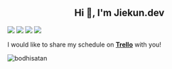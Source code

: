 <h2 align="center">Hi 👋, I'm Jiekun.dev</h1>

![](https://img.shields.io/badge/wechat-EntryTask-brightgreen) [![](https://img.shields.io/badge/scheduler-trello-blueviolet)](https://trello.com/b/7Yru9uvH) ![](https://img.shields.io/badge/language-Go-informational) [![](https://img.shields.io/badge/Kubernetes-PRs-blue)](https://prow.k8s.io/pr?query=is%3Apr%20author%3A2014BDuck)

I would like to share my schedule on [**Trello**](https://trello.com/b/7Yru9uvH) with you!

<div>
<img  src="https://github-readme-stats.vercel.app/api?username=2014BDuck&show_icons=true&locale=en" alt="bodhisatan"/>
</div>

